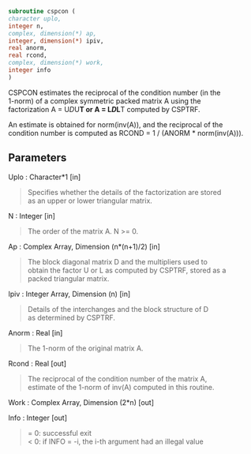 ```fortran  
subroutine cspcon (  
character uplo,  
integer n,  
complex, dimension(*) ap,  
integer, dimension(*) ipiv,  
real anorm,  
real rcond,  
complex, dimension(*) work,  
integer info  
)  
```  
  
CSPCON estimates the reciprocal of the condition number (in the  
1-norm) of a complex symmetric packed matrix A using the  
factorization A = U*D*U**T or A = L*D*L**T computed by CSPTRF.  
  
An estimate is obtained for norm(inv(A)), and the reciprocal of the  
condition number is computed as RCOND = 1 / (ANORM * norm(inv(A))).  
  
## Parameters  
Uplo : Character*1 [in]  
> Specifies whether the details of the factorization are stored  
> as an upper or lower triangular matrix.  
  
N : Integer [in]  
> The order of the matrix A.  N >= 0.  
  
Ap : Complex Array, Dimension (n*(n+1)/2) [in]  
> The block diagonal matrix D and the multipliers used to  
> obtain the factor U or L as computed by CSPTRF, stored as a  
> packed triangular matrix.  
  
Ipiv : Integer Array, Dimension (n) [in]  
> Details of the interchanges and the block structure of D  
> as determined by CSPTRF.  
  
Anorm : Real [in]  
> The 1-norm of the original matrix A.  
  
Rcond : Real [out]  
> The reciprocal of the condition number of the matrix A,  
> estimate of the 1-norm of inv(A) computed in this routine.  
  
Work : Complex Array, Dimension (2*n) [out]  
  
Info : Integer [out]  
> = 0:  successful exit  
> < 0:  if INFO = -i, the i-th argument had an illegal value  
  
